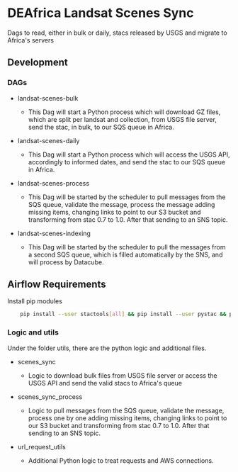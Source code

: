 # DEAfrica Landsat Scenes Sync
Dags to read, either in bulk or daily, stacs released by USGS and migrate to Africa's servers

## Development

### DAGs
- landsat-scenes-bulk
  * This Dag will start a Python process which will download GZ files, which are split per landsat and collection, from USGS 
    file server, send the stac, in bulk, to our SQS queue in Africa. 
    
- landsat-scenes-daily
  * This Dag will start a Python process which will access the USGS API, accordingly to informed dates, and 
    send the stac to our SQS queue in Africa.
        
- landsat-scenes-process
  * This Dag will be started by the scheduler to pull messages from the SQS queue, validate the message, process 
    the message adding missing items, changing links to point to our S3 bucket and transforming from stac 0.7 to 1.0. 
    After that sending to an SNS topic.
  
- landsat-scenes-indexing
  * This Dag will be started by the scheduler to pull the messages from a second SQS queue, which is 
    filled automatically by the SNS, and will process by Datacube.  

## Airflow Requirements

Install pip modules

```bash
    pip install --user stactools[all] && pip install --user pystac && pip install --user    
```

### Logic and utils
Under the folder utils, there are the python logic and additional files.

- scenes_sync
    * Logic to download bulk files from USGS file server or access the USGS API and send the valid stacs to Africa's queue

- scenes_sync_process
    * Logic to pull messages from the SQS queue, validate the message, process one by one adding missing items, 
      changing links to point to our S3 bucket and transforming from stac 0.7 to 1.0.
      After that sending to an SNS topic.

- url_request_utils
    * Additional Python logic to treat requests and AWS connections.